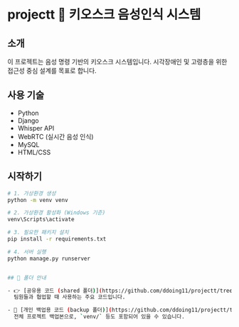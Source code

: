 # projectt 🎤 키오스크 음성인식 시스템

## 소개
이 프로젝트는 음성 명령 기반의 키오스크 시스템입니다. 시각장애인 및 고령층을 위한 접근성 중심 설계를 목표로 합니다.

## 사용 기술
- Python
- Django
- Whisper API
- WebRTC (실시간 음성 인식)
- MySQL
- HTML/CSS

## 시작하기
```bash
# 1. 가상환경 생성
python -m venv venv

# 2. 가상환경 활성화 (Windows 기준)
venv\Scripts\activate

# 3. 필요한 패키지 설치
pip install -r requirements.txt

# 4. 서버 실행
python manage.py runserver


## 📁 폴더 안내

- 👉 [공유용 코드 (shared 폴더)](https://github.com/ddoing11/projectt/tree/main/shared)  
  팀원들과 협업할 때 사용하는 주요 코드입니다.

- 🔐 [개인 백업용 코드 (backup 폴더)](https://github.com/ddoing11/projectt/tree/main/backup)  
  전체 프로젝트 백업본으로, `venv/` 등도 포함되어 있을 수 있습니다.

